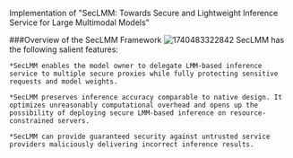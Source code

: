 Implementation of "SecLMM: Towards Secure and Lightweight Inference Service for Large Multimodal Models"

###Overview of the SecLMM Framework
![1740483322842](https://github.com/user-attachments/assets/d67e2c9a-9ada-423e-992e-f73f3824c5c1)
SecLMM has the following salient features:

	*SecLMM enables the model owner to delegate LMM-based inference service to multiple secure proxies while fully protecting sensitive requests and model weights.
 
	*SecLMM preserves inference accuracy comparable to native design. It optimizes unreasonably computational overhead and opens up the possibility of deploying secure LMM-based inference on resource-constrained servers.
 
	*SecLMM can provide guaranteed security against untrusted service providers maliciously delivering incorrect inference results. 	
